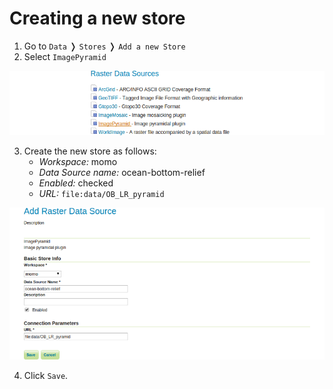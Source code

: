 # Creating a new store

1. Go to `Data` &#10093; `Stores` &#10093; `Add a new Store`
2. Select `ImagePyramid`

![Add ImagePyramid store](../../../assets/add_raster_store.png)

3. Create the new store as follows:
    * *Workspace:* momo
    * *Data Source name:* ocean-bottom-relief
    * *Enabled:* checked
    * *URL:* `file:data/OB_LR_pyramid`

![Configure ImagePyramid store](../../../assets/configure_raster_store.png)

4. Click `Save`.
